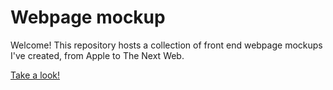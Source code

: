 # Webpage mockup

Welcome! This repository hosts a collection of front end webpage mockups I've created, from Apple to The Next Web.

[Take a look!](https://naomiflagg.github.io/webpage-mockups/)